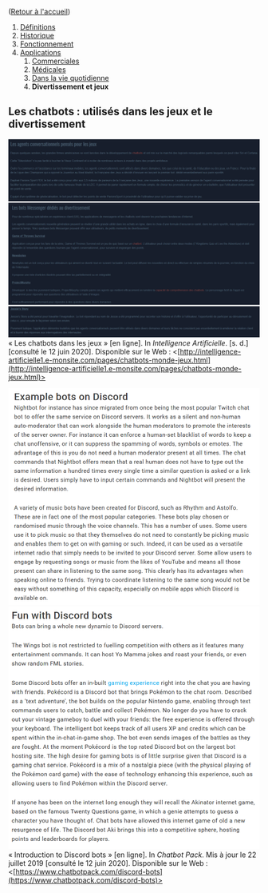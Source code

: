 ([Retour à l'accueil](https://sylviehannon.github.io/chatbot/))
1. [Définitions](definitions.md)
2. [Historique](historique.md)
3. [Fonctionnement](fonctionnement.md)
4. [Applications](applications.md)
      1. [Commerciales](acommerciales.md)
      2. [Médicales](amedicales.md)
      3. [Dans la vie quotidienne](aquoti.md)
      4. **Divertissement et jeux**

## Les chatbots : utilisés dans les jeux et le divertissement

[![Image](lesimages/Jeu1.png)](http://intelligence-artificielle1.e-monsite.com/pages/chatbots-monde-jeux.html)
[![Image](lesimages/Jeu2.png)](http://intelligence-artificielle1.e-monsite.com/pages/chatbots-monde-jeux.html)
[![Image](lesimages/Jeu3.png)](http://intelligence-artificielle1.e-monsite.com/pages/chatbots-monde-jeux.html)
« Les chatbots dans les jeux » [en ligne]. In *Intelligence Artificielle*. [s. d.] [consulté le 12 juin 2020]. Disponible sur le Web : <[http://intelligence-artificielle1.e-monsite.com/pages/chatbots-monde-jeux.html](http://intelligence-artificielle1.e-monsite.com/pages/chatbots-monde-jeux.html)>

[![Image](lesimages/Disco1.png)](https://www.chatbotpack.com/discord-bots)
[![Image](lesimages/Disco2.png)](https://www.chatbotpack.com/discord-bots)
« Introduction to Discord bots » [en ligne]. In *Chatbot Pack*. Mis à jour le 22 juillet 2019 [consulté le 12 juin 2020]. Disponible sur le Web : <[https://www.chatbotpack.com/discord-bots](https://www.chatbotpack.com/discord-bots)>
